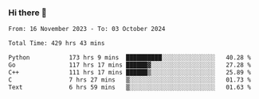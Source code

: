 ### Hi there 👋

<!--
**floyiac/floyiac** is a ✨ _special_ ✨ repository because its `README.md` (this file) appears on your GitHub profile.

Here are some ideas to get you started:

- 🔭 I’m currently working on ...
- 🌱 I’m currently learning ...
- 👯 I’m looking to collaborate on ...
- 🤔 I’m looking for help with ...
- 💬 Ask me about ...
- 📫 How to reach me: ...
- 😄 Pronouns: ...
- ⚡ Fun fact: ...
-->

<!--START_SECTION:waka-->

```txt
From: 16 November 2023 - To: 03 October 2024

Total Time: 429 hrs 43 mins

Python           173 hrs 9 mins  ██████████░░░░░░░░░░░░░░░   40.28 %
Go               117 hrs 17 mins ██████▓░░░░░░░░░░░░░░░░░░   27.28 %
C++              111 hrs 17 mins ██████▒░░░░░░░░░░░░░░░░░░   25.89 %
C                7 hrs 27 mins   ▒░░░░░░░░░░░░░░░░░░░░░░░░   01.73 %
Text             6 hrs 59 mins   ▒░░░░░░░░░░░░░░░░░░░░░░░░   01.63 %
```

<!--END_SECTION:waka-->

